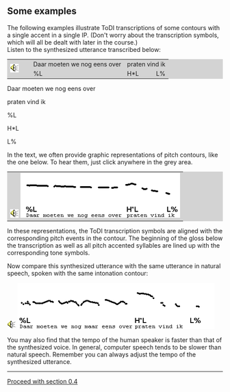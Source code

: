 Some examples
-------------

The following examples illustrate ToDI transcriptions of some contours with a single accent in a single IP. (Don't worry about the transcription symbols, which will all be dealt with later in the course.)  
Listen to the synthesized utterance transcribed below:

<TABLE BGCOLOR="lightgrey" BORDER=0 CELLPADDING=4 CELLSPACING=0 onclick="play_sound('./audio/052')">
<TR>
<TD ROWSPAN=2 WIDTH=40>
<A><IMG SRC="audio.gif" BORDER=0 ALT="Audio"></A>
</TD>

<TD>Daar moeten we nog eens over</TD><TD COLSPAN=2>praten vind ik</TD>

<TR><TD>%L</TD><TD>H*L</TD><TD ALIGN=RIGHT>L%</TD></TR>

</TABLE>

Daar moeten we nog eens over

praten vind ik

%L

H\*L

L%

In the text, we often provide graphic representations of pitch contours, like the one below. To hear them, just click anywhere in the grey area.

<TABLE BGCOLOR="lightgrey" BORDER=0 CELLPADDING=0 onclick="play_sound('./audio/052')">
<TR>
<TD>
<A><IMG SRC="audio.gif" BORDER=0 ALT="Audio"></A>
<A><IMG SRC="./audio/gif/052.gif" BORDER=0 ALT="Audio"></A>
</TD>
</TR>
</TABLE>

In these representations, the ToDI transcription symbols are aligned with the corresponding pitch events in the contour. The beginning of the gloss below the transcription as well as all pitch accented syllables are lined up with the corresponding tone symbols.

Now compare this synthesized utterance with the same utterance in natural speech, spoken with the same intonation contour:

![Audio](audio.gif) ![Audio](./audio/gif/055.gif)

You may also find that the tempo of the human speaker is faster than that of the synthesized voice. In general, computer speech tends to be slower than natural speech. Remember you can always adjust the tempo of the synthesized utterance.

* * *

[Proceed with section 0.4](about4.htm)
